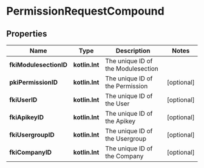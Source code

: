 
# PermissionRequestCompound

## Properties
| Name | Type | Description | Notes |
| ------------ | ------------- | ------------- | ------------- |
| **fkiModulesectionID** | **kotlin.Int** | The unique ID of the Modulesection |  |
| **pkiPermissionID** | **kotlin.Int** | The unique ID of the Permission |  [optional] |
| **fkiUserID** | **kotlin.Int** | The unique ID of the User |  [optional] |
| **fkiApikeyID** | **kotlin.Int** | The unique ID of the Apikey |  [optional] |
| **fkiUsergroupID** | **kotlin.Int** | The unique ID of the Usergroup |  [optional] |
| **fkiCompanyID** | **kotlin.Int** | The unique ID of the Company |  [optional] |



